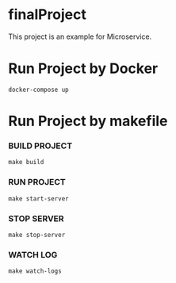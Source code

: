 # finalProject
This project is an example for Microservice.

# Run Project by Docker
`docker-compose up`

# Run Project by makefile

### BUILD PROJECT
`make build`

### RUN PROJECT
`make start-server`

### STOP SERVER
`make stop-server`

### WATCH LOG
`make watch-logs`
